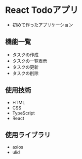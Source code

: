 # React Todoアプリ 
- 初めて作ったアプリケーション

## 機能一覧
- タスクの作成
- タスクの一覧表示
- タスクの更新
- タスクの削除

## 使用技術
- HTML
- CSS
- TypeScript
- React


## 使用ライブラリ
- axios
- ulid

